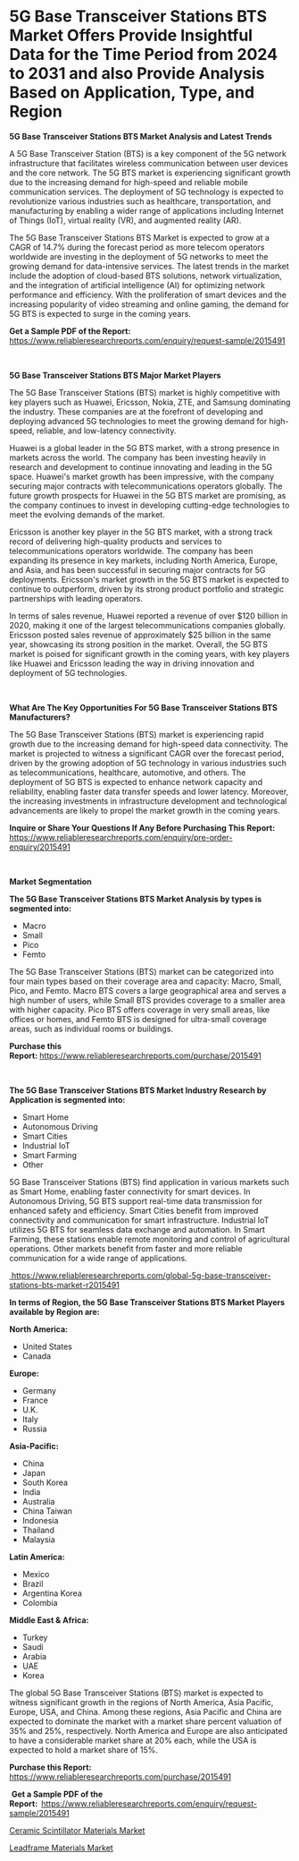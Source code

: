 <p><h1>5G Base Transceiver Stations BTS Market Offers Provide Insightful Data for the Time Period from 2024 to 2031 and also Provide Analysis Based on Application, Type, and Region</h1></p><p><strong>5G Base Transceiver Stations BTS Market Analysis and Latest Trends</strong></p>
<p><p>A 5G Base Transceiver Station (BTS) is a key component of the 5G network infrastructure that facilitates wireless communication between user devices and the core network. The 5G BTS market is experiencing significant growth due to the increasing demand for high-speed and reliable mobile communication services. The deployment of 5G technology is expected to revolutionize various industries such as healthcare, transportation, and manufacturing by enabling a wider range of applications including Internet of Things (IoT), virtual reality (VR), and augmented reality (AR).</p><p>The 5G Base Transceiver Stations BTS Market is expected to grow at a CAGR of 14.7% during the forecast period as more telecom operators worldwide are investing in the deployment of 5G networks to meet the growing demand for data-intensive services. The latest trends in the market include the adoption of cloud-based BTS solutions, network virtualization, and the integration of artificial intelligence (AI) for optimizing network performance and efficiency. With the proliferation of smart devices and the increasing popularity of video streaming and online gaming, the demand for 5G BTS is expected to surge in the coming years.</p></p>
<p><strong>Get a Sample PDF of the Report:&nbsp;</strong> <a href="https://www.reliableresearchreports.com/enquiry/request-sample/2015491">https://www.reliableresearchreports.com/enquiry/request-sample/2015491</a></p>
<p>&nbsp;</p>
<p><strong>5G Base Transceiver Stations BTS Major Market Players</strong></p>
<p><p>The 5G Base Transceiver Stations (BTS) market is highly competitive with key players such as Huawei, Ericsson, Nokia, ZTE, and Samsung dominating the industry. These companies are at the forefront of developing and deploying advanced 5G technologies to meet the growing demand for high-speed, reliable, and low-latency connectivity.</p><p>Huawei is a global leader in the 5G BTS market, with a strong presence in markets across the world. The company has been investing heavily in research and development to continue innovating and leading in the 5G space. Huawei's market growth has been impressive, with the company securing major contracts with telecommunications operators globally. The future growth prospects for Huawei in the 5G BTS market are promising, as the company continues to invest in developing cutting-edge technologies to meet the evolving demands of the market.</p><p>Ericsson is another key player in the 5G BTS market, with a strong track record of delivering high-quality products and services to telecommunications operators worldwide. The company has been expanding its presence in key markets, including North America, Europe, and Asia, and has been successful in securing major contracts for 5G deployments. Ericsson's market growth in the 5G BTS market is expected to continue to outperform, driven by its strong product portfolio and strategic partnerships with leading operators.</p><p>In terms of sales revenue, Huawei reported a revenue of over $120 billion in 2020, making it one of the largest telecommunications companies globally. Ericsson posted sales revenue of approximately $25 billion in the same year, showcasing its strong position in the market. Overall, the 5G BTS market is poised for significant growth in the coming years, with key players like Huawei and Ericsson leading the way in driving innovation and deployment of 5G technologies.</p></p>
<p>&nbsp;</p>
<p><strong>What Are The Key Opportunities For 5G Base Transceiver Stations BTS Manufacturers?</strong></p>
<p><p>The 5G Base Transceiver Stations (BTS) market is experiencing rapid growth due to the increasing demand for high-speed data connectivity. The market is projected to witness a significant CAGR over the forecast period, driven by the growing adoption of 5G technology in various industries such as telecommunications, healthcare, automotive, and others. The deployment of 5G BTS is expected to enhance network capacity and reliability, enabling faster data transfer speeds and lower latency. Moreover, the increasing investments in infrastructure development and technological advancements are likely to propel the market growth in the coming years.</p></p>
<p><strong>Inquire or Share Your Questions If Any Before Purchasing This Report:</strong> <a href="https://www.reliableresearchreports.com/enquiry/pre-order-enquiry/2015491">https://www.reliableresearchreports.com/enquiry/pre-order-enquiry/2015491</a></p>
<p>&nbsp;</p>
<p><strong>Market Segmentation</strong></p>
<p><strong>The 5G Base Transceiver Stations BTS Market Analysis by types is segmented into:</strong></p>
<p><ul><li>Macro</li><li>Small</li><li>Pico</li><li>Femto</li></ul></p>
<p><p>The 5G Base Transceiver Stations (BTS) market can be categorized into four main types based on their coverage area and capacity: Macro, Small, Pico, and Femto. Macro BTS covers a large geographical area and serves a high number of users, while Small BTS provides coverage to a smaller area with higher capacity. Pico BTS offers coverage in very small areas, like offices or homes, and Femto BTS is designed for ultra-small coverage areas, such as individual rooms or buildings.</p></p>
<p><strong>Purchase this Report:&nbsp;</strong><a href="https://www.reliableresearchreports.com/purchase/2015491">https://www.reliableresearchreports.com/purchase/2015491</a></p>
<p>&nbsp;</p>
<p><strong>The 5G Base Transceiver Stations BTS Market Industry Research by Application is segmented into:</strong></p>
<p><ul><li>Smart Home</li><li>Autonomous Driving</li><li>Smart Cities</li><li>Industrial IoT</li><li>Smart Farming</li><li>Other</li></ul></p>
<p><p>5G Base Transceiver Stations (BTS) find application in various markets such as Smart Home, enabling faster connectivity for smart devices. In Autonomous Driving, 5G BTS support real-time data transmission for enhanced safety and efficiency. Smart Cities benefit from improved connectivity and communication for smart infrastructure. Industrial IoT utilizes 5G BTS for seamless data exchange and automation. In Smart Farming, these stations enable remote monitoring and control of agricultural operations. Other markets benefit from faster and more reliable communication for a wide range of applications.</p></p>
<p><a href="https://www.reliableresearchreports.com/global-5g-base-transceiver-stations-bts-market-r2015491">&nbsp;https://www.reliableresearchreports.com/global-5g-base-transceiver-stations-bts-market-r2015491</a></p>
<p><strong>In terms of Region, the 5G Base Transceiver Stations BTS Market Players available by Region are:</strong></p>
<p>
    <p> <strong> North America: </strong>
        <ul>
            <li>United States</li>
            <li>Canada</li>
        </ul>
        </p> 
    <p> <strong> Europe: </strong>
        <ul>
            <li>Germany</li>
            <li>France</li>
            <li>U.K.</li>
            <li>Italy</li>
            <li>Russia</li>
        </ul>
        </p> 
    <p> <strong> Asia-Pacific: </strong>
        <ul>
            <li>China</li>
            <li>Japan</li>
            <li>South Korea</li>
            <li>India</li>
            <li>Australia</li>
            <li>China Taiwan</li>
            <li>Indonesia</li>
            <li>Thailand</li>
            <li>Malaysia</li>
        </ul>
        </p> 
    <p> <strong> Latin America: </strong>
        <ul>
            <li>Mexico</li>
            <li>Brazil</li>
            <li>Argentina Korea</li>
            <li>Colombia</li>
        </ul>
        </p> 
    <p> <strong> Middle East & Africa: </strong>
        <ul>
            <li>Turkey</li>
            <li>Saudi</li>
            <li>Arabia</li>
            <li>UAE</li>
            <li>Korea</li>
        </ul>
    </p>
    </p>
<p><p>The global 5G Base Transceiver Stations (BTS) market is expected to witness significant growth in the regions of North America, Asia Pacific, Europe, USA, and China. Among these regions, Asia Pacific and China are expected to dominate the market with a market share percent valuation of 35% and 25%, respectively. North America and Europe are also anticipated to have a considerable market share at 20% each, while the USA is expected to hold a market share of 15%.</p></p>
<p><strong>Purchase this Report: </strong><a href="https://www.reliableresearchreports.com/purchase/2015491">https://www.reliableresearchreports.com/purchase/2015491</a></p>
<p>&nbsp;<strong>Get a Sample PDF of the Report:&nbsp;&nbsp;</strong><a href="https://www.reliableresearchreports.com/enquiry/request-sample/2015491">https://www.reliableresearchreports.com/enquiry/request-sample/2015491</a></p>
<p><strong></strong></p>
<p><p><a href="https://github.com/sleepman642/Market-Research-Report-List-1/blob/main/ceramic-scintillator-materials-market.md">Ceramic Scintillator Materials Market</a></p><p><a href="https://github.com/btwcqfvq34/Market-Research-Report-List-1/blob/main/leadframe-materials-market.md">Leadframe Materials Market</a></p></p>